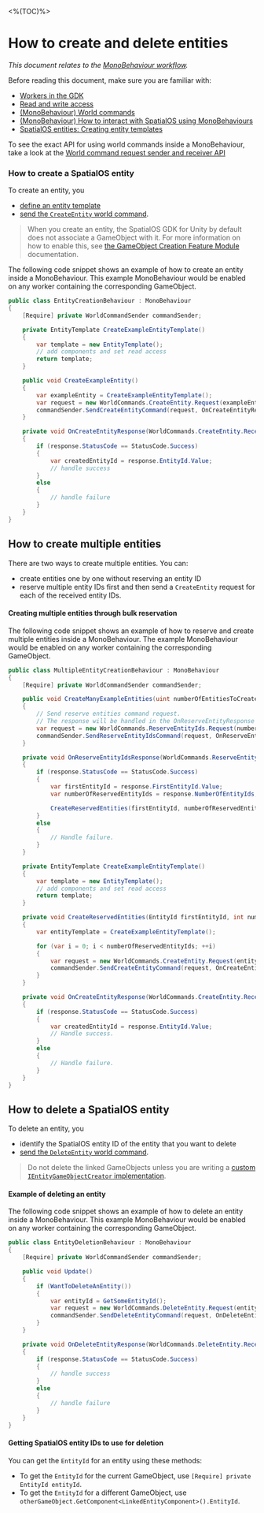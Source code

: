 <%(TOC)%>

# How to create and delete entities

_This document relates to the [MonoBehaviour workflow]({{urlRoot}}/reference/workflows/overview)._

Before reading this document, make sure you are familiar with:

  * [Workers in the GDK]({{urlRoot}}/reference/concepts/worker)
  * [Read and write access]({{urlRoot}}/reference/glossary#authority)
  * [(MonoBehaviour) World commands]({{urlRoot}}/reference/workflows/monobehaviour/interaction/commands/world-commands)
  * [(MonoBehaviour) How to interact with SpatialOS using MonoBehaviours]({{urlRoot}}/reference/workflows/monobehaviour/interaction/reader-writers/lifecycle)
  * [SpatialOS entities: Creating entity templates]({{urlRoot}}/reference/concepts/entity-templates)


To see the exact API for using world commands inside a MonoBehaviour, take a look at the [World command request sender and receiver API]({{urlRoot}}/reference/workflows/monobehaviour/interaction/commands/world-commands)

### How to create a SpatialOS entity

To create an entity, you

  * [define an entity template]({{urlRoot}}/reference/concepts/entity-templates)
  * [send the `CreateEntity` world command]({{urlRoot}}/reference/workflows/monobehaviour/interaction/commands/world-commands#create-an-entity).

> When you create an entity, the SpatialOS GDK for Unity by default does not associate a GameObject with it. For more information on how to enable this, see [the GameObject Creation Feature Module]({{urlRoot}}/modules/game-object-creation/overview) documentation.

The following code snippet shows an example of how to create an entity inside a MonoBehaviour. This example MonoBehaviour would be enabled on any worker containing the corresponding GameObject.

```csharp
public class EntityCreationBehaviour : MonoBehaviour
{
    [Require] private WorldCommandSender commandSender;

    private EntityTemplate CreateExampleEntityTemplate()
    {
        var template = new EntityTemplate();
        // add components and set read access
        return template;
    }

    public void CreateExampleEntity()
    {
        var exampleEntity = CreateExampleEntityTemplate();
        var request = new WorldCommands.CreateEntity.Request(exampleEntity);
        commandSender.SendCreateEntityCommand(request, OnCreateEntityResponse);
    }

    private void OnCreateEntityResponse(WorldCommands.CreateEntity.ReceivedResponse response)
    {
        if (response.StatusCode == StatusCode.Success)
        {
            var createdEntityId = response.EntityId.Value;
            // handle success
        }
        else
        {
            // handle failure
        }
    }
}
```
## How to create multiple entities

There are two ways to create multiple entities. You can:

* create entities one by one without reserving an entity ID
* reserve multiple entity IDs first and then send a `CreateEntity` request for each of the received entity IDs.

#### Creating multiple entities through bulk reservation

The following code snippet shows an example of how to reserve and create multiple entities inside a MonoBehaviour. The example MonoBehaviour would be enabled on any worker containing the corresponding GameObject.

```csharp
public class MultipleEntityCreationBehaviour : MonoBehaviour
{
    [Require] private WorldCommandSender commandSender;

    public void CreateManyExampleEntities(uint numberOfEntitiesToCreate)
    {
        // Send reserve entities command request.
        // The response will be handled in the OnReserveEntityResponse method below.
        var request = new WorldCommands.ReserveEntityIds.Request(numberOfEntitiesToCreate);
        commandSender.SendReserveEntityIdsCommand(request, OnReserveEntityIdsResponse);
    }

    private void OnReserveEntityIdsResponse(WorldCommands.ReserveEntityIds.ReceivedResponse response)
    {
        if (response.StatusCode == StatusCode.Success)
        {
            var firstEntityId = response.FirstEntityId.Value;
            var numberOfReservedEntityIds = response.NumberOfEntityIds;

            CreateReservedEntities(firstEntityId, numberOfReservedEntityIds);
        }
        else
        {
            // Handle failure.
        }
    }

    private EntityTemplate CreateExampleEntityTemplate()
    {
        var template = new EntityTemplate();
        // add components and set read access
        return template;
    }

    private void CreateReservedEntities(EntityId firstEntityId, int numberOfReservedEntityIds)
    {
        var entityTemplate = CreateExampleEntityTemplate();

        for (var i = 0; i < numberOfReservedEntityIds; ++i)
        {
            var request = new WorldCommands.CreateEntity.Request(entityTemplate);
            commandSender.SendCreateEntityCommand(request, OnCreateEntityResponse);
        }
    }

    private void OnCreateEntityResponse(WorldCommands.CreateEntity.ReceivedResponse response)
    {
        if (response.StatusCode == StatusCode.Success)
        {
            var createdEntityId = response.EntityId.Value;
            // Handle success.
        }
        else
        {
            // Handle failure.
        }
    }
}
```
## How to delete a SpatialOS entity

To delete an entity, you

  * identify the SpatialOS entity ID of the entity that you want to delete
  * [send the `DeleteEntity` world command]({{urlRoot}}/reference/workflows/monobehaviour/interaction/commands/world-commands#delete-an-entity).

> Do not delete the linked GameObjects unless you are writing a [custom `IEntityGameObjectCreator` implementation]({{urlRoot}}/modules/game-object-creation/custom-usage).

#### Example of deleting an entity

The following code snippet shows an example of how to delete an entity inside a MonoBehaviour. This example MonoBehaviour would be enabled on any worker containing the corresponding GameObject.

```csharp
public class EntityDeletionBehaviour : MonoBehaviour
{
    [Require] private WorldCommandSender commandSender;

    public void Update()
    {
        if (WantToDeleteAnEntity())
        {
            var entityId = GetSomeEntityId();
            var request = new WorldCommands.DeleteEntity.Request(entityId);
            commandSender.SendDeleteEntityCommand(request, OnDeleteEntityResponse);
        }
    }

    private void OnDeleteEntityResponse(WorldCommands.DeleteEntity.ReceivedResponse response)
    {
        if (response.StatusCode == StatusCode.Success)
        {
            // handle success
        }
        else
        {
            // handle failure
        }
    }
}
```

#### Getting SpatialOS entity IDs to use for deletion

You can get the `EntityId` for an entity using these methods:

* To get the `EntityId` for the current GameObject, use `[Require] private EntityId entityId`.
* To get the `EntityId` for a different GameObject, use `otherGameObject.GetComponent<LinkedEntityComponent>().EntityId`.
